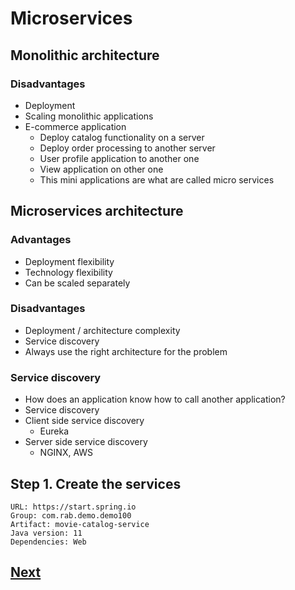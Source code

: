 # Microservices
## Monolithic architecture
### Disadvantages
- Deployment
- Scaling monolithic applications
- E-commerce application 
  - Deploy catalog functionality on a server
  - Deploy order processing to another server
  - User profile application to another one
  - View application on other one
  - This mini applications are what are called micro services
## Microservices architecture
### Advantages
- Deployment flexibility
- Technology flexibility
- Can be scaled separately
### Disadvantages
- Deployment / architecture complexity
- Service discovery
- Always use the right architecture for the problem
### Service discovery
- How does an application know how to call another application?
- Service discovery
- Client side service discovery
  - Eureka
- Server side service discovery
  - NGINX, AWS
## Step 1. Create the services 
```
URL: https://start.spring.io
Group: com.rab.demo.demo100
Artifact: movie-catalog-service
Java version: 11
Dependencies: Web
```
## [Next](https://www.youtube.com/watch?v=sd3BaQr2nxA&list=PLqq-6Pq4lTTZSKAFG6aCDVDP86Qx4lNas&index=7)
